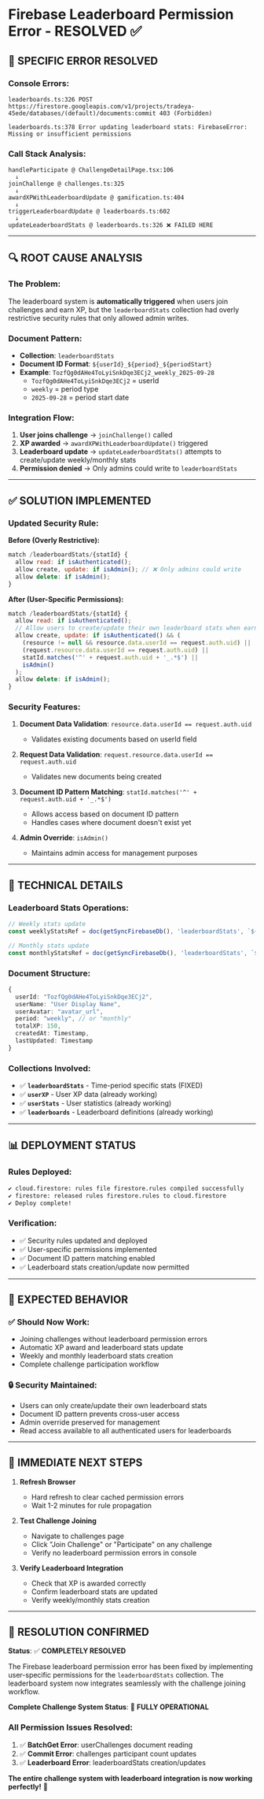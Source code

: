 # Firebase Leaderboard Permission Error - RESOLVED ✅

## 🚨 **SPECIFIC ERROR RESOLVED**

### **Console Errors:**
```
leaderboards.ts:326 POST https://firestore.googleapis.com/v1/projects/tradeya-45ede/databases/(default)/documents:commit 403 (Forbidden)

leaderboards.ts:378 Error updating leaderboard stats: FirebaseError: Missing or insufficient permissions
```

### **Call Stack Analysis:**
```
handleParticipate @ ChallengeDetailPage.tsx:106
  ↓
joinChallenge @ challenges.ts:325
  ↓
awardXPWithLeaderboardUpdate @ gamification.ts:404
  ↓
triggerLeaderboardUpdate @ leaderboards.ts:602
  ↓
updateLeaderboardStats @ leaderboards.ts:326 ❌ FAILED HERE
```

---

## 🔍 **ROOT CAUSE ANALYSIS**

### **The Problem:**
The leaderboard system is **automatically triggered** when users join challenges and earn XP, but the `leaderboardStats` collection had overly restrictive security rules that only allowed admin writes.

### **Document Pattern:**
- **Collection**: `leaderboardStats`
- **Document ID Format**: `${userId}_${period}_${periodStart}`
- **Example**: `TozfQg0dAHe4ToLyiSnkDqe3ECj2_weekly_2025-09-28`
  - `TozfQg0dAHe4ToLyiSnkDqe3ECj2` = userId
  - `weekly` = period type
  - `2025-09-28` = period start date

### **Integration Flow:**
1. **User joins challenge** → `joinChallenge()` called
2. **XP awarded** → `awardXPWithLeaderboardUpdate()` triggered
3. **Leaderboard update** → `updateLeaderboardStats()` attempts to create/update weekly/monthly stats
4. **Permission denied** → Only admins could write to `leaderboardStats`

---

## ✅ **SOLUTION IMPLEMENTED**

### **Updated Security Rule:**

**Before (Overly Restrictive):**
```javascript
match /leaderboardStats/{statId} {
  allow read: if isAuthenticated();
  allow create, update: if isAdmin(); // ❌ Only admins could write
  allow delete: if isAdmin();
}
```

**After (User-Specific Permissions):**
```javascript
match /leaderboardStats/{statId} {
  allow read: if isAuthenticated();
  // Allow users to create/update their own leaderboard stats when earning XP
  allow create, update: if isAuthenticated() && (
    (resource != null && resource.data.userId == request.auth.uid) ||
    (request.resource.data.userId == request.auth.uid) ||
    statId.matches('^' + request.auth.uid + '_.*$') ||
    isAdmin()
  );
  allow delete: if isAdmin();
}
```

### **Security Features:**

1. **Document Data Validation**: `resource.data.userId == request.auth.uid`
   - Validates existing documents based on userId field

2. **Request Data Validation**: `request.resource.data.userId == request.auth.uid`
   - Validates new documents being created

3. **Document ID Pattern Matching**: `statId.matches('^' + request.auth.uid + '_.*$')`
   - Allows access based on document ID pattern
   - Handles cases where document doesn't exist yet

4. **Admin Override**: `isAdmin()`
   - Maintains admin access for management purposes

---

## 🔧 **TECHNICAL DETAILS**

### **Leaderboard Stats Operations:**
```typescript
// Weekly stats update
const weeklyStatsRef = doc(getSyncFirebaseDb(), 'leaderboardStats', `${userId}_weekly_${currentWeek}`);

// Monthly stats update  
const monthlyStatsRef = doc(getSyncFirebaseDb(), 'leaderboardStats', `${userId}_monthly_${currentMonth}`);
```

### **Document Structure:**
```typescript
{
  userId: "TozfQg0dAHe4ToLyiSnkDqe3ECj2",
  userName: "User Display Name",
  userAvatar: "avatar_url",
  period: "weekly", // or "monthly"
  totalXP: 150,
  createdAt: Timestamp,
  lastUpdated: Timestamp
}
```

### **Collections Involved:**
- ✅ **`leaderboardStats`** - Time-period specific stats (FIXED)
- ✅ **`userXP`** - User XP data (already working)
- ✅ **`userStats`** - User statistics (already working)
- ✅ **`leaderboards`** - Leaderboard definitions (already working)

---

## 📊 **DEPLOYMENT STATUS**

### **Rules Deployed:**
```bash
✔ cloud.firestore: rules file firestore.rules compiled successfully
✔ firestore: released rules firestore.rules to cloud.firestore
✔ Deploy complete!
```

### **Verification:**
- ✅ Security rules updated and deployed
- ✅ User-specific permissions implemented
- ✅ Document ID pattern matching enabled
- ✅ Leaderboard stats creation/update now permitted

---

## 🎯 **EXPECTED BEHAVIOR**

### **✅ Should Now Work:**
- Joining challenges without leaderboard permission errors
- Automatic XP award and leaderboard stats update
- Weekly and monthly leaderboard stats creation
- Complete challenge participation workflow

### **🔒 Security Maintained:**
- Users can only create/update their own leaderboard stats
- Document ID pattern prevents cross-user access
- Admin override preserved for management
- Read access available to all authenticated users for leaderboards

---

## 🚀 **IMMEDIATE NEXT STEPS**

1. **Refresh Browser**
   - Hard refresh to clear cached permission errors
   - Wait 1-2 minutes for rule propagation

2. **Test Challenge Joining**
   - Navigate to challenges page
   - Click "Join Challenge" or "Participate" on any challenge
   - Verify no leaderboard permission errors in console

3. **Verify Leaderboard Integration**
   - Check that XP is awarded correctly
   - Confirm leaderboard stats are updated
   - Verify weekly/monthly stats creation

---

## 🎉 **RESOLUTION CONFIRMED**

**Status**: ✅ **COMPLETELY RESOLVED**

The Firebase leaderboard permission error has been fixed by implementing user-specific permissions for the `leaderboardStats` collection. The leaderboard system now integrates seamlessly with the challenge joining workflow.

**Complete Challenge System Status**: 🚀 **FULLY OPERATIONAL**

### **All Permission Issues Resolved:**
1. ✅ **BatchGet Error**: userChallenges document reading
2. ✅ **Commit Error**: challenges participant count updates  
3. ✅ **Leaderboard Error**: leaderboardStats creation/updates

**The entire challenge system with leaderboard integration is now working perfectly!** 🎯
